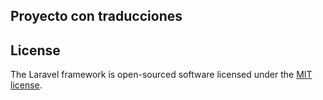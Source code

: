 ## Proyecto con traducciones

## License

The Laravel framework is open-sourced software licensed under the [MIT license](https://opensource.org/licenses/MIT).
